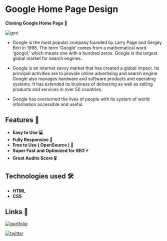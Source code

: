 
# Google Home Page Design

**Cloning Google Home Page 🚀**


![goo](https://user-images.githubusercontent.com/104723233/222188456-9ce4d7d9-d2ea-477d-8bf1-5f3afee909d7.jpg)


- Google is the most popular company founded by Larry Page and Sergey Brin in 1998. The term ‘Google’ comes from a mathematical word ‘googol,’ which means one with a hundred zeros. Google is the largest global market for search engines.

- Google is an internet savvy market that has created a global impact. Its principal activities are to provide online advertising and search engine. Google also manages hardware and software products and operating systems. It has extended its business of delivering as well as selling products and services in over 50 countries.

- Google has overturned the lives of people with its system of world information accessible and useful.


## Features 🎉

- **Easy to Use 💻**
- **Fully Responsive 🚀**
- **Free to Use ( OpenSource ) 🥳**
- **Super Fast and Optimized for SEO ⚡**
- **Great Audits Score 🎖️**

## Technologies used 🛠️

- **HTML**
- **CSS**


## Links 🔗

[![portfolio](https://img.shields.io/badge/my_portfolio-000?style=for-the-badge&logo=ko-fi&logoColor=white)](https://ialamin.netlify.app/)

[![twitter](https://img.shields.io/badge/twitter-1DA1F2?style=for-the-badge&logo=twitter&logoColor=white)](https://twitter.com/ialamin69)

